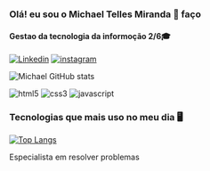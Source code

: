 
### Olá! eu sou o Michael Telles Miranda 👋 faço
#### Gestao da tecnologia da informoção 2/6🎓

[![Linkedin](https://img.shields.io/badge/LinkedIn-0077B5?style=for-the-badge&logo=linkedin&logoColor=white)](https://www.linkedin.com/in/michael-miranda-b68270145/)
[![instagram](https://img.shields.io/badge/Instagram-E4405F?style=for-the-badge&logo=instagram&logoColor=white)](https://www.instagram.com/mtlmiranda_/)



![Michael GitHub stats](https://github-readme-stats.vercel.app/api?username=Michaeltlm&show_icons=true&theme=onedark)

<div style="display: inline_block">
<img aling="center" alt="html5" src="https://img.shields.io/badge/HTML5-E34F26?style=for-the-badge&logo=html5&logoColor=white">
<img aling="center" alt="css3" src="https://img.shields.io/badge/CSS3-1572B6?style=for-the-badge&logo=css3&logoColor=white">
<img aling="center" alt="javascript" src="https://img.shields.io/badge/JavaScript-F7DF1E?style=for-the-badge&logo=javascript&logoColor=black">

### Tecnologias que mais uso no meu dia 🖥️

[![Top Langs](https://github-readme-stats.vercel.app/api/top-langs/?username=Michaeltlm&hide_progress=false)](https://github.com/Michaeltlm/github-readme-stats)

Especialista em resolver problemas  

